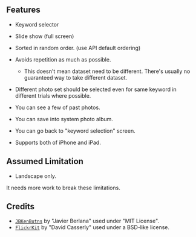





Features
--------


-	Keyword selector
-	Slide show (full screen)
-	Sorted in random order. (use API default ordering)
-	Avoids repetition as much as possible.
	-	This doesn't mean dataset need to be different. There's usually no guaranteed way to take different dataset.
-	Different photo set should be selected even for same keyword in different trials where possible.
-	You can see a few of past photos.
-	You can save into system photo album.
-	You can go back to "keyword selection" screen.

-	Supports both of iPhone and iPad.






Assumed Limitation
------------------
-	Landscape only.

It needs more work to break these limitations.









Credits
-------

-	[`JBKenButns`](https://github.com/jberlana/JBKenBurns) by "Javier Berlana" used under "MIT License".
-	[`FlickrKit`](https://github.com/devedup/FlickrKit) by "David Casserly" used under a BSD-like license.